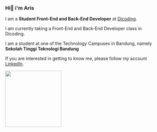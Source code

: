### Hi👋 i'm Aris

I am a **Student Front-End and Back-End Developer** at [Dicoding](https://www.dicoding.com/).<br>

I am currently taking a Front-End and Back-End Developer class in Dicoding.<br>

I am a student at one of the Technology Campuses in Bandung, namely **Sekolah Tinggi Teknologi Bandung**

If you are interested in getting to know me, please follow my account [LinkedIn](www.linkedin.com/in/aris034).
<p align="left">
<a href="https://github.com/Risss03">
  <img height="180em" src="https://github-readme-stats-eight-theta.vercel.app/api?username=penuliscode&show_icons=true&theme=algolia&include_all_commits=true&count_private=true"/>
<!--   <img height="180em" src="https://github-readme-stats-eight-theta.vercel.app/api/top-langs/?username=penuliscode&layout=compact&theme=algolia"/> -->
</a>
</p>
